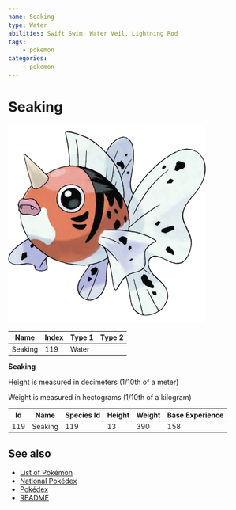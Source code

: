 ```yaml
---
name: Seaking
type: Water
abilities: Swift Swim, Water Veil, Lightning Rod
tags:
    - pokemon
categories:
    - pokemon
---
```


# Seaking


![Seaking](images/119.png)

| **Name** | **Index** | **Type 1** | **Type 2** |
|----|----|----|----|
| Seaking | 119 | Water  |  |

**Seaking** 


Height is measured in decimeters (1/10th of a meter)

Weight is measured in hectograms (1/10th of a kilogram)

| **Id** | **Name** | **Species Id** | **Height** | **Weight** | **Base Experience** |
|--------|----------|----------------|------------|------------|---------------------|
| 119 | Seaking | 119 | 13 | 390 | 158 |


## See also

- [List of Pokémon](../pokemon.md)
- [National Pokédex](../national_pokedex.md)
- [Pokédex](../pokedex.md)
- [README](../README.md)
